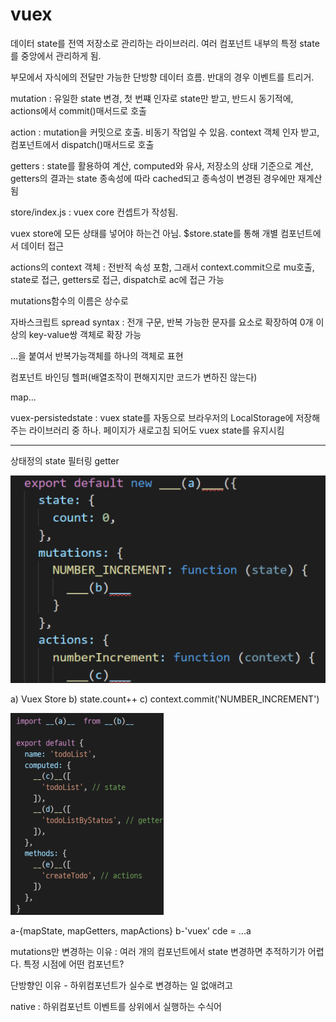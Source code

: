 # vuex

데이터 state를 전역 저장소로 관리하는 라이브러리. 여러 컴포넌트 내부의 특정 state를 중앙에서 관리하게 됨. 



부모에서 자식에의 전달만 가능한 단방향 데이터 흐름. 반대의 경우 이벤트를 트리거.



mutation : 유일한 state 변경, 첫 번쨰 인자로 state만 받고, 반드시 동기적에, actions에서 commit()매서드로 호출

action : mutation을 커밋으로 호출. 비동기 작업일 수 있음. context 객체 인자 받고, 컴포넌트에서 dispatch()매서드로 호출

getters : state를 활용하여 계산, computed와 유사, 저장소의 상태 기준으로 계산, getters의 결과는 state 종속성에 따라 cached되고 종속성이 변경된 경우에만 재계산됨

store/index.js : vuex core 컨셉트가 작성됨.



vuex store에 모든 상태를 넣어야 하는건 아님. $store.state를 통해 개별 컴포넌트에서 데이터 접근

actions의 context 객체 : 전반적 속성 포함, 그래서 context.commit으로 mu호출, state로 접근, getters로 접근, dispatch로 ac에 접근 가능

mutations함수의 이름은 상수로

자바스크립트 spread syntax : 전개 구문, 반복 가능한 문자를 요소로 확장하여 0개 이상의 key-value쌍 객체로 확장 가능

...을 붙여서 반복가능객체를 하나의 객체로 표현



컴포넌트 바인딩 헬퍼(배열조작이 편해지지만 코드가 변하진 않는다)

map...



vuex-persistedstate : vuex state를 자동으로 브라우저의 LocalStorage에 저장해주는 라이브러리 중 하나. 페이지가 새로고침 되어도 vuex state를 유지시킴

-----------------------

상태정의 state 필터링 getter 

![image-20220516032303247](vuex.assets/image-20220516032303247.png)

a) Vuex Store b) state.count++ c) context.commit('NUMBER_INCREMENT')

![image-20220516032322173](vuex.assets/image-20220516032322173.png)

a-{mapState, mapGetters, mapActions} b-'vuex' cde = ...a

 

mutations만 변경하는 이유 : 여러 개의 컴포넌트에서 state 변경하면 추적하기가 어렵다. 특정 시점에 어떤 컴포넌트?

단방향인 이유 - 하위컴포넌트가 실수로 변경하는 일 없애려고

native : 하위컴포넌트 이벤트를 상위에서 실행하는 수식어

